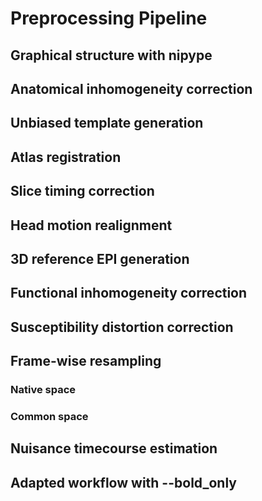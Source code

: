 # Preprocessing Pipeline

## Graphical structure with nipype
## Anatomical inhomogeneity correction
## Unbiased template generation
## Atlas registration
## Slice timing correction
## Head motion realignment
## 3D reference EPI generation
## Functional inhomogeneity correction
## Susceptibility distortion correction
## Frame-wise resampling
### Native space
### Common space
## Nuisance timecourse estimation
## Adapted workflow with --bold_only
